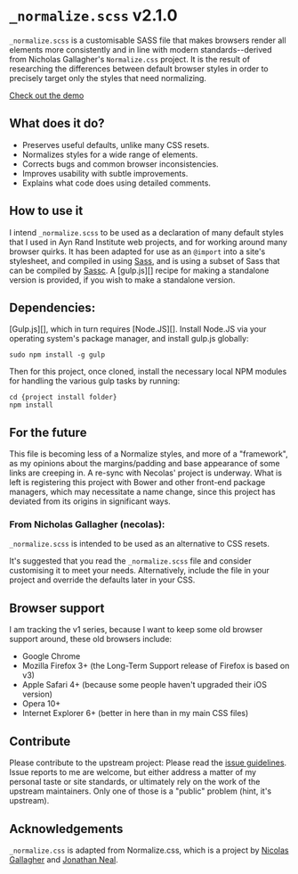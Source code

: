 # `_normalize.scss` v2.1.0

`_normalize.scss` is a customisable SASS file that makes browsers render all
elements more consistently and in line with modern standards--derived from
Nicholas Gallagher's `Normalize.css` project. It is the result of researching the
differences between default browser styles in order to precisely target only
the styles that need normalizing.

[Check out the demo](http://darcmattr.github.io/_normalize.scss/test.html)

## What does it do?

* Preserves useful defaults, unlike many CSS resets.
* Normalizes styles for a wide range of elements.
* Corrects bugs and common browser inconsistencies.
* Improves usability with subtle improvements.
* Explains what code does using detailed comments.

## How to use it

I intend `_normalize.scss` to be used as a declaration of many default styles
that I used in Ayn Rand Institute web projects, and for working around many
browser quirks. It has been adapted for use as an `@import` into a site's
stylesheet, and compiled in using [Sass][], and is using a subset of Sass that
can be compiled by [Sassc][]. A [gulp.js][] recipe for making a standalone
version is provided, if you wish to make a standalone version.

## Dependencies:

[Gulp.js][], which in turn requires [Node.JS][]. Install Node.JS via your
operating system's package manager, and install gulp.js globally:

    sudo npm install -g gulp

Then for this project, once cloned, install the necessary local NPM modules
for handling the various gulp tasks by running:

    cd {project install folder}
    npm install

## For the future

This file is becoming less of a Normalize styles, and more of a "framework", as
my opinions about the margins/padding and base appearance of some links are
creeping in. A re-sync with Necolas' project is underway. What is left is
registering this project with Bower and other front-end package managers, which
may necessitate a name change, since this project has deviated from its origins
in significant ways.

### From Nicholas Gallagher (necolas):

`_normalize.scss` is intended to be used as an alternative to CSS resets.

It's suggested that you read the `_normalize.scss` file and consider customising
it to meet your needs. Alternatively, include the file in your project and
override the defaults later in your CSS.

## Browser support

I am tracking the v1 series, because I want to keep some old browser support
around, these old browsers include:

* Google Chrome
* Mozilla Firefox 3+ (the Long-Term Support release of Firefox is based on v3)
* Apple Safari 4+ (because some people haven't upgraded their iOS version)
* Opera 10+
* Internet Explorer 6+ (better in here than in my main CSS files)

## Contribute

Please contribute to the upstream project: Please read the [issue
guidelines][].  Issue reports to me are welcome, but either address a matter of
my personal taste or site standards, or ultimately rely on the work of the
upstream maintainers. Only one of those is a "public" problem (hint, it's
upstream).

## Acknowledgements

`_normalize.css` is adapted from Normalize.css, which is a project by [Nicolas
Gallagher][] and [Jonathan Neal][].

[Jonathan Neal]: http://github.com/jonathantneal
[Nicolas Gallagher]: http://github.com/necolas
[issue guidelines]: https://github.com/necolas/issue-guidelines
[Sass]: https://sass-lang.com
[Sassc]: https://github.com/sass/sassc
[make]: http://en.wikipedia.org/wiki/Make_(software)
[Watchman]: https://facebook.github.io/watchman/
